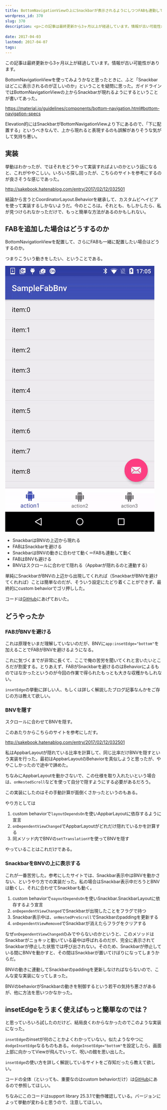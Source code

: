 ```yaml
---
title: BottomNavigationViewの上にSnackbarが表示されるようにしつつFABも連動して動くようにする
wordpress_id: 370
slug: 370
description: <p>この記事は最終更新から3ヶ月以上が経過しています。情報が古い可能性があります。BottomNavigationViewを使ってみようかなと思ったときに、ふと「Snackbarはどこに表示されるのが正しいのか」ということを [&hellip;]</p>

date: 2017-04-03
lastmod: 2017-04-07
tags: 
---
```


<div id="wppda_alert">この記事は最終更新から3ヶ月以上が経過しています。情報が古い可能性があります。</div><p>BottomNavigationViewを使ってみようかなと思ったときに、ふと「Snackbarはどこに表示されるのが正しいのか」ということを疑問に思った。ガイドラインではBottomNavigationViewの上からSnackbarが現れるようにするということが書いてあった。</p>
<p><a href="https://material.io/guidelines/components/bottom-navigation.html#bottom-navigation-specs">https://material.io/guidelines/components/bottom-navigation.html#bottom-navigation-specs</a></p>
<p>Elevation的にはSnackbarがBottomNavigationViewより下にあるので、「下に配置する」というべきなんで、上から現れると表現するのも誤解がありそうな気がして気持ち悪い。</p>
<h2>実装</h2>
<p>挙動はわかったが、ではそれをどうやって実装すればよいのかという話になると、これがややこしい。いろいろ探し回ったが、こちらのサイトを参考にするのが良さそうな感じであった。</p>
<p><a href="http://sakebook.hatenablog.com/entry/2017/02/12/032501">http://sakebook.hatenablog.com/entry/2017/02/12/032501</a></p>
<p>結論から言うとCoordinatorLayout.Behaviorを継承して、カスタムビヘイビアを使って実装するしかないようだ。今のところは。それとも、もしかしたら、私が見つけられなかっただけで、もっと簡単な方法があるのかもしれない。</p>
<h2>FABを追加した場合はどうするのか</h2>
<p>BottomNavigationViewを配置して、さらにFABも一緒に配置したい場合はどうするのか。</p>
<p>つまりこういう動きをしたい、ということである。</p>
<p><img src="https://github.com/gen0083/SampleFabBnv/raw/master/demo.gif" alt="デモ" /></p>
<ul>
<li>SnackbarはBNVの上辺から現れる</li>
<li>FABはSnackbarを避ける</li>
<li>SnackbarはBNVの動きに合わせて動く＝FABも連動して動く</li>
<li>FABはBNVも避ける</li>
<li>BNVはスクロールに合わせて隠れる（Appbarが隠れるのと連動する）</li>
</ul>
<p>単純にSnackbarがBNVの上辺から出現してくれれば（SnackbarがBNVを避けてくれれば）ことは簡単なのだが、そういう設定にたどり着くことができず、最終的にcustom behaviorでゴリ押しした。</p>
<p>コードは<a href="https://github.com/gen0083/SampleFabBnv">GitHub</a>にあげておいた。</p>
<h2>どうやったか</h2>
<h3>FABがBNVを避ける</h3>
<p>これは原理をいまだ理解していないのだが、BNVに<code>app:insetEdge="bottom"</code>を加えることでFABがBNVを避けるようになる。</p>
<p>これに気づくまでが非常に長くて、ここで俺の苦労を聞いてくれと言いたいところだが割愛する。とりあえず、FABがSnackbarを避けるのはBehaviorによるものではなかったというのが今回の作業で得られたもっとも大きな収穫かもしれない。</p>
<p><code>insetEdge</code>の挙動に詳しい人、もしくは詳しく解説したブログ記事なんかをご存じの方は教えて欲しい。</p>
<p><script src="http://gist-it.appspot.com/github/gen0083/SampleFabBnv/blob/master/app/src/main/res/layout/activity_main.xml?slice=45:54"></script></p>
<h3>BNVを隠す</h3>
<p>スクロールに合わせてBNVを隠す。</p>
<p>このあたりからこちらのサイトを参考にしだす。</p>
<p><a href="http://sakebook.hatenablog.com/entry/2017/02/12/032501">http://sakebook.hatenablog.com/entry/2017/02/12/032501</a></p>
<p>私はAppbarLayoutが隠れている比率を計算して、同じ比率だけBNVを隠すという実装を行った。最初はAppbarLayoutのBehaviorを真似しようと思ったが、ややこしかったので途中で諦めた。</p>
<p>ちなみにAppbarLayoutを動かさないで、この仕様を取り入れたいという場合は、<code>onNestedScroll</code>などを使って自分で隠すようにする必要があるだろう。</p>
<p>この実装にしたのはその手動計算が面倒くさかったというのもある。</p>
<p>やり方としては</p>
<ol>
<li>custom behaviorで<code>layoutDependsOn</code>を使いAppbarLayoutに依存するように宣言</li>
<li><code>onDependentViewChanged</code>でAppbarLayoutがどれだけ隠れているかを計算する</li>
<li>同メソッド内でBNVの<code>setTranslationY</code>を使ってBNVを隠す</li>
</ol>
<p>やっていることはこれだけである。</p>
<h3>SnackbarをBNVの上に表示する</h3>
<p>これが一番苦労した。参考にしたサイトでは、Snackbar表示中はBNVを動かさない、というやり方での実装だった。私の場合はSnackbar表示中だろうとBNVは動くし、それに合わせてSnackbarも動く。</p>
<ol>
<li>custom behaviorで<code>oayoutDependsOn</code>を使いSnackbar.SnackbarLayoutに依存するよう宣言</li>
<li><code>onDependentViewChanged</code>でSnackbarが出現したことをフラグで持つ</li>
<li>Snackbar表示中は、<code>onNestedPreScroll</code>でSnackbarのpaddingを更新する</li>
<li><code>onDependentViewRemoved</code>でSnackbarが消えたらフラグをクリアする</li>
</ol>
<p>なぜ<code>onDependentViewChanged</code>のみでやらないのかというと、このメソッドはSnackbarがニョキッと動いている最中は呼ばれるのだが、完全に表示されてSnackbarが停止した状態では呼び出されない。そのため、Snackbarが停止している間にBNVを動かすと、その間はSnackbarが置いてけぼりになってしまうからだ。</p>
<p>BNVの動きに連動してSnackbarのpaddingを更新しなければならないので、こんな変な実装になってしまった。</p>
<p>BNVのbehaviorがSnackbarの動きを制御するという若干の気持ち悪さがあるが、他に方法を思いつかなかった。</p>
<p><script src="http://gist-it.appspot.com/github/gen0083/SampleFabBnv/blob/master/app/src/main/java/jp/gcreate/sample/samplefabbnv/BottomNavigationBehavior.java?slice=42:92"></script></p>
<h2>insetEdgeをうまく使えばもっと簡単なのでは？</h2>
<p>と思っていろいろ試したのだけど、結局良くわからなかったのでこのような実装になった。</p>
<p><code>insetEdge</code>のinsetが何のことかよくわかっていない。似たようなやつに<code>dodgeInsetEdge</code>なるものもある。<code>dodgeInsetEdge="bottom"</code>を設定したら、画面上部に向かってViewが飛んでいって、呪いの館を思い出した。</p>
<p><code>insetEdge</code>の使い方を詳しく解説しているサイトをご存知だったら教えて欲しい。</p>
<p>コードの全体（といっても、重要なのはcustom behaviorだけ）は<a href="https://github.com/gen0083/SampleFabBnv">GitHub</a>にあるので参照してほしい。</p>
<p>ちなみにこのコードはsupport library 25.3.1で動作確認している。バージョンによって挙動が変わると思うので、注意してほしい。</p>

  